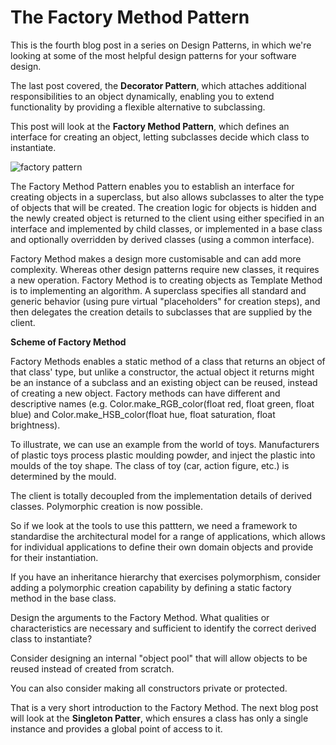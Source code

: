 # The Factory Method Pattern #

This is the fourth blog post in a series on Design Patterns, in which we're looking at some of the most helpful design patterns for your software design.

The last post covered, the **Decorator Pattern**, which attaches additional responsibilities to an object dynamically, enabling you to extend functionality by providing a flexible alternative to subclassing.

This post will look at the **Factory Method Pattern**, which defines an interface for creating an object, letting subclasses decide which class to instantiate. 

![factory pattern](https://user-images.githubusercontent.com/63193195/81115292-62a39c80-8f1b-11ea-8179-a4080e0033aa.jpg)

The Factory Method Pattern enables you to establish an interface for creating objects in a superclass, but also allows subclasses to alter the type of objects that will be created. The creation logic for objects is hidden and the newly created object is returned to the client using either specified in an interface and implemented by child classes, or implemented in a base class and optionally overridden by derived classes (using a common interface).

Factory Method makes a design more customisable and can add more complexity. Whereas other design patterns require new classes, it requires a new operation. Factory Method is to creating objects as Template Method is to implementing an algorithm. A superclass specifies all standard and generic behavior (using pure virtual &quot;placeholders&quot; for creation steps), and then delegates the creation details to subclasses that are supplied by the client.

**Scheme of Factory Method**

Factory Methods enables a static method of a class that returns an object of that class' type, but unlike a constructor, the actual object it returns might be an instance of a subclass and an existing object can be reused, instead of creating a new object. Factory methods can have different and descriptive names (e.g. Color.make_RGB_color(float red, float green, float blue) and Color.make_HSB_color(float hue, float saturation, float brightness).

To illustrate, we can use an example from the world of toys. Manufacturers of plastic toys process plastic moulding powder, and inject the plastic into moulds of the toy shape. The class of toy (car, action figure, etc.) is determined by the mould.

The client is totally decoupled from the implementation details of derived classes. Polymorphic creation is now possible.

So if we look at the tools to use this patttern, we need a framework to standardise the architectural model for a range of applications, which allows for individual applications to define their own domain objects and provide for their instantiation.

If you have an inheritance hierarchy that exercises polymorphism, consider adding a polymorphic creation capability by defining a static factory method in the base class.

Design the arguments to the Factory Method. What qualities or characteristics are necessary and sufficient to identify the correct derived class to instantiate?

Consider designing an internal &quot;object pool&quot; that will allow objects to be reused instead of created from scratch.

You can also consider making all constructors private or protected.

That is a very short introduction to the Factory Method. The next blog post will look at the **Singleton Patter**, which ensures a class has only a single instance and provides a global point of access to it.


